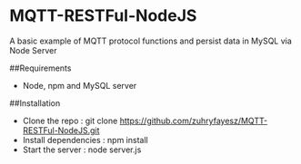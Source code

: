 # MQTT-RESTFul-NodeJS
A basic example of MQTT protocol functions and persist data in MySQL via Node Server

##Requirements
* Node, npm and MySQL server

##Installation

* Clone the repo : git clone  https://github.com/zuhryfayesz/MQTT-RESTFul-NodeJS.git
* Install dependencies : npm install  
* Start the server : node server.js

